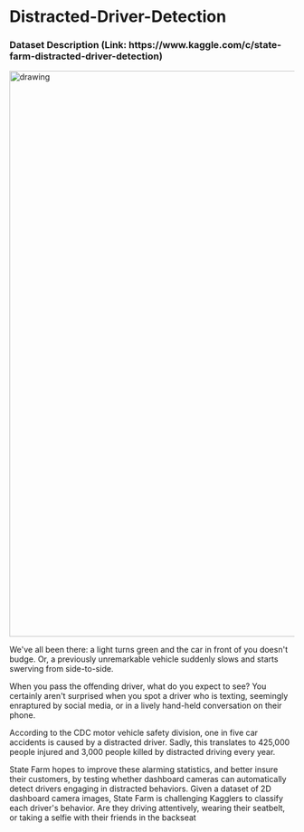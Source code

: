 <h1> Distracted-Driver-Detection </h1>

<h3>Dataset Description (Link: https://www.kaggle.com/c/state-farm-distracted-driver-detection) </h3>

<img src="https://user-images.githubusercontent.com/58882040/205375803-2cf1d4ef-72f4-4c7c-980f-380c8452dacf.png" alt="drawing" width="1000"/>

<p> We've all been there: a light turns green and the car in front of you doesn't budge. Or, a previously unremarkable vehicle suddenly slows and starts swerving from side-to-side.</p>
<p>When you pass the offending driver, what do you expect to see? You certainly aren't surprised when you spot a driver who is texting, seemingly enraptured by social media, or in a lively hand-held conversation on their phone.</p>

<p>According to the CDC motor vehicle safety division, one in five car accidents is caused by a distracted driver. Sadly, this translates to 425,000 people injured and 3,000 people killed by distracted driving every year.</p>
<p>State Farm hopes to improve these alarming statistics, and better insure their customers, by testing whether dashboard cameras can automatically detect drivers engaging in distracted behaviors. Given a dataset of 2D dashboard camera images, State Farm is challenging Kagglers to classify each driver's behavior. Are they driving attentively, wearing their seatbelt, or taking a selfie with their friends in the backseat
</p>

